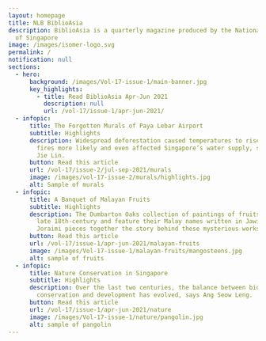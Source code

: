 ```yaml
---
layout: homepage
title: NLB BiblioAsia
description: BiblioAsia is a quarterly magazine produced by the National Library
  of Singapore
image: /images/isomer-logo.svg
permalink: /
notification: null
sections:
  - hero:
      background: /images/Vol-17-issue-1/main-banner.jpg
      key_highlights:
        - title: Read BiblioAsia Apr-Jun 2021
          description: null
          url: /vol-17/issue-1/apr-jun-2021/
  - infopic:
      title: The Forgotten Murals of Paya Lebar Airport
      subtitle: Highlights
      description: Widespread deforestation caused temperatures to rise, made forest
        fires more likely and even affected Singapore’s water supply, says Chia
        Jie Lin.
      button: Read this article
      url: /vol-17/issue-2/jul-sep-2021/murals
      image: /images/vol-17-issue-2/murals/highlights.jpg
      alt: Sample of murals
  - infopic:
      title: A Banquet of Malayan Fruits
      subtitle: Highlights
      description: The Dumbarton Oaks collection of paintings of fruits date to the
        late 18th-century and feature their Malay names written in Jawi. Faris
        Joraimi pieces together the story behind these mysterious works.
      button: Read this article
      url: /vol-17/issue-1/apr-jun-2021/malayan-fruits
      image: /images/Vol-17-issue-1/malayan-fruits/mangosteens.jpg
      alt: sample of fruits
  - infopic:
      title: Nature Conservation in Singapore
      subtitle: Highlights
      description: Over the last two centuries, the balance between biodiversity
        conservation and development has evolved, says Ang Seow Leng.
      button: Read this article
      url: /vol-17/issue-1/apr-jun-2021/nature
      image: /images/Vol-17-issue-1/nature/pangolin.jpg
      alt: sample of pangolin
---
```

